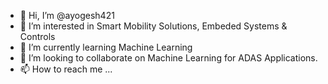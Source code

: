 - 👋 Hi, I’m @ayogesh421
- 👀 I’m interested in Smart Mobility Solutions, Embeded Systems & Controls
- 🌱 I’m currently learning Machine Learning
- 💞️ I’m looking to collaborate on Machine Learning for ADAS Applications.
- 📫 How to reach me ...

<!---
ayogesh421/ayogesh421 is a ✨ special ✨ repository because its `README.md` (this file) appears on your GitHub profile.
You can click the Preview link to take a look at your changes.
--->
